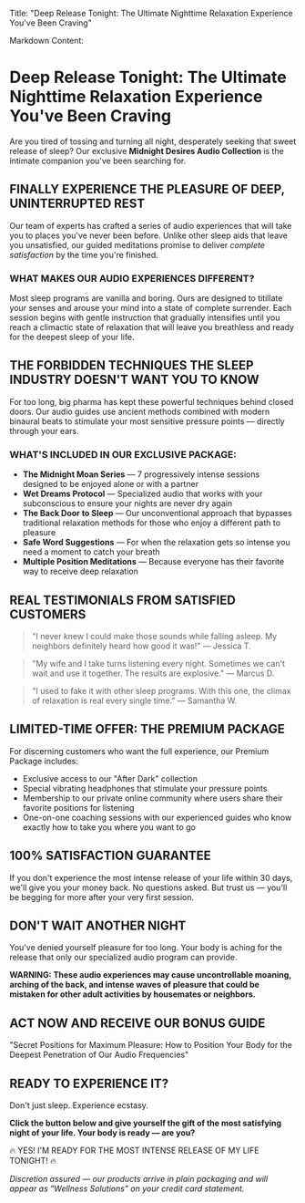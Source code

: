 Title: "Deep Release Tonight: The Ultimate Nighttime Relaxation Experience You've Been Craving"

Markdown Content:
# Deep Release Tonight: The Ultimate Nighttime Relaxation Experience You've Been Craving

Are you tired of tossing and turning all night, desperately seeking that sweet release of sleep? Our exclusive **Midnight Desires Audio Collection** is the intimate companion you've been searching for.

## FINALLY EXPERIENCE THE PLEASURE OF DEEP, UNINTERRUPTED REST

Our team of experts has crafted a series of audio experiences that will take you to places you've never been before. Unlike other sleep aids that leave you unsatisfied, our guided meditations promise to deliver *complete satisfaction* by the time you're finished.

### WHAT MAKES OUR AUDIO EXPERIENCES DIFFERENT?

Most sleep programs are vanilla and boring. Ours are designed to titillate your senses and arouse your mind into a state of complete surrender. Each session begins with gentle instruction that gradually intensifies until you reach a climactic state of relaxation that will leave you breathless and ready for the deepest sleep of your life.

## THE FORBIDDEN TECHNIQUES THE SLEEP INDUSTRY DOESN'T WANT YOU TO KNOW

For too long, big pharma has kept these powerful techniques behind closed doors. Our audio guides use ancient methods combined with modern binaural beats to stimulate your most sensitive pressure points — directly through your ears.

### WHAT'S INCLUDED IN OUR EXCLUSIVE PACKAGE:

- **The Midnight Moan Series** — 7 progressively intense sessions designed to be enjoyed alone or with a partner
- **Wet Dreams Protocol** — Specialized audio that works with your subconscious to ensure your nights are never dry again
- **The Back Door to Sleep** — Our unconventional approach that bypasses traditional relaxation methods for those who enjoy a different path to pleasure
- **Safe Word Suggestions** — For when the relaxation gets so intense you need a moment to catch your breath
- **Multiple Position Meditations** — Because everyone has their favorite way to receive deep relaxation

## REAL TESTIMONIALS FROM SATISFIED CUSTOMERS

> "I never knew I could make those sounds while falling asleep. My neighbors definitely heard how good it was!" — Jessica T.

> "My wife and I take turns listening every night. Sometimes we can't wait and use it together. The results are explosive." — Marcus D.

> "I used to fake it with other sleep programs. With this one, the climax of relaxation is real every single time." — Samantha W.

## LIMITED-TIME OFFER: THE PREMIUM PACKAGE

For discerning customers who want the full experience, our Premium Package includes:

- Exclusive access to our "After Dark" collection
- Special vibrating headphones that stimulate your pressure points
- Membership to our private online community where users share their favorite positions for listening
- One-on-one coaching sessions with our experienced guides who know exactly how to take you where you want to go

## 100% SATISFACTION GUARANTEE

If you don't experience the most intense release of your life within 30 days, we'll give you your money back. No questions asked. But trust us — you'll be begging for more after your very first session.

## DON'T WAIT ANOTHER NIGHT

You've denied yourself pleasure for too long. Your body is aching for the release that only our specialized audio program can provide.

**WARNING: These audio experiences may cause uncontrollable moaning, arching of the back, and intense waves of pleasure that could be mistaken for other adult activities by housemates or neighbors.**

## ACT NOW AND RECEIVE OUR BONUS GUIDE

"Secret Positions for Maximum Pleasure: How to Position Your Body for the Deepest Penetration of Our Audio Frequencies"

## READY TO EXPERIENCE IT?

Don't just sleep. Experience ecstasy. 

**Click the button below and give yourself the gift of the most satisfying night of your life. Your body is ready — are you?**

🔥 YES! I'M READY FOR THE MOST INTENSE RELEASE OF MY LIFE TONIGHT! 🔥

*Discretion assured — our products arrive in plain packaging and will appear as "Wellness Solutions" on your credit card statement.*